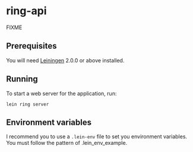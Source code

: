 # ring-api

FIXME

## Prerequisites

You will need [Leiningen][] 2.0.0 or above installed.

[leiningen]: https://github.com/technomancy/leiningen

## Running

To start a web server for the application, run:

    lein ring server

## Environment variables
I recommend you to use a `.lein-env` file to set you environment variables. You must follow the pattern of .lein_env_example.
